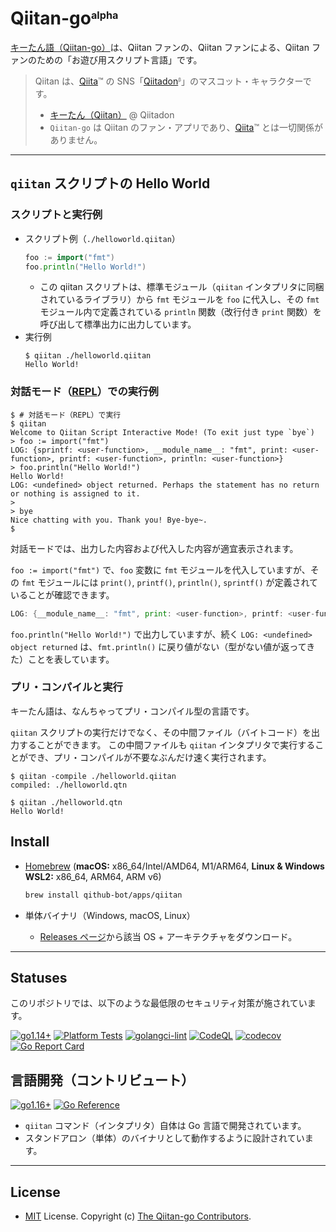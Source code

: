 <!-- markdownlint-disable MD041 -->
# Qiitan-go<sub><sup><sup>alpha</sup></sup></sub>

[キーたん語（Qiitan-go）](https://github.com/Qithub-BOT/Qiitan-go)は、Qiitan ファンの、Qiitan ファンによる、Qiitan ファンのための「お遊び用スクリプト言語」です。

> Qiitan は、[Qiita](https://qiita.com/)™️ の SNS「[Qiitadon](https://qiitadon.com/)<sub><sup><sup>β</sup></sup></sub>」のマスコット・キャラクターです。
>
> - [キーたん（Qiitan）](https://github.com/increments/mastodon/blob/qiitadon/app/javascript/images/qiitadon-getting-started.png) @ Qiitadon
> - `Qiitan-go` は Qiitan のファン・アプリであり、[Qiita](https://qiita.com/)™️ とは一切関係がありません。

---

## `qiitan` スクリプトの Hello World

### スクリプトと実行例

- スクリプト例（`./helloworld.qiitan`）
    ```go
    foo := import("fmt")
    foo.println("Hello World!")
    ```
    - この qiitan スクリプトは、標準モジュール（`qiitan` インタプリタに同梱されているライブラリ）から `fmt` モジュールを `foo` に代入し、その `fmt` モジュール内で定義されている `println` 関数（改行付き `print` 関数）を呼び出して標準出力に出力しています。
- 実行例
    ```shellsession
    $ qiitan ./helloworld.qiitan
    Hello World!
    ```

### 対話モード（[REPL](https://ja.wikipedia.org/wiki/REPL)）での実行例

```shellsession
$ # 対話モード（REPL）で実行
$ qiitan
Welcome to Qiitan Script Interactive Mode! (To exit just type `bye`)
> foo := import("fmt")
LOG: {sprintf: <user-function>, __module_name__: "fmt", print: <user-function>, printf: <user-function>, println: <user-function>}
> foo.println("Hello World!")
Hello World!
LOG: <undefined> object returned. Perhaps the statement has no return or nothing is assigned to it.
>
> bye
Nice chatting with you. Thank you! Bye-bye~.
$
```

対話モードでは、出力した内容および代入した内容が適宜表示されます。

`foo := import("fmt")` で、`foo` 変数に `fmt` モジュールを代入していますが、その `fmt` モジュールには `print()`, `printf()`, `println()`, `sprintf()` が定義されていることが確認できます。

```go
LOG: {__module_name__: "fmt", print: <user-function>, printf: <user-function>, println: <user-function>, sprintf: <user-function>}
```

`foo.println("Hello World!")` で出力していますが、続く `LOG: <undefined> object returned` は、`fmt.println()` に戻り値がない（型がない値が返ってきた）ことを表しています。

### プリ・コンパイルと実行

キーたん語は、なんちゃってプリ・コンパイル型の言語です。

`qiitan` スクリプトの実行だけでなく、その中間ファイル（バイトコード）を出力することができます。
この中間ファイルも `qiitan` インタプリタで実行することができ、プリ・コンパイルが不要なぶんだけ速く実行されます。

```shellsession
$ qiitan -compile ./helloworld.qiitan
compiled: ./helloworld.qtn

$ qiitan ./helloworld.qtn
Hello World!
```

## Install

- [Homebrew](https://brew.sh/index_ja) (**macOS:** x86_64/Intel/AMD64, M1/ARM64, **Linux & Windows WSL2:** x86_64, ARM64, ARM v6)

    ```bash
    brew install qithub-bot/apps/qiitan
    ```
- 単体バイナリ（Windows, macOS, Linux）
    - [Releases ページ](https://github.com/Qithub-BOT/Qiitan-go/releases/latest)から該当 OS + アーキテクチャをダウンロード。

---

## Statuses

このリポジトリでは、以下のような最低限のセキュリティ対策が施されています。

[![go1.14+](https://github.com/Qithub-BOT/Qiitan-go/actions/workflows/go-versions.yml/badge.svg)](https://github.com/Qithub-BOT/Qiitan-go/actions/workflows/go-versions.yml "Unit Tests on Go 1.16, 17 and latest")
[![Platform Tests](https://github.com/Qithub-BOT/Qiitan-go/actions/workflows/platform-test.yml/badge.svg)](https://github.com/Qithub-BOT/Qiitan-go/actions/workflows/platform-test.yml "Test on Win, macOS, Linux")
[![golangci-lint](https://github.com/Qithub-BOT/Qiitan-go/actions/workflows/golangci-lint.yml/badge.svg)](https://github.com/Qithub-BOT/Qiitan-go/actions/workflows/golangci-lint.yml "Static Analysis")
[![CodeQL](https://github.com/Qithub-BOT/Qiitan-go/actions/workflows/codeQL-analysis.yml/badge.svg)](https://github.com/Qithub-BOT/Qiitan-go/actions/workflows/codeQL-analysis.yml "Vulnerability Scan")
[![codecov](https://codecov.io/gh/Qithub-BOT/Qiitan-go/branch/main/graph/badge.svg?token=uW30s2bK8M)](https://codecov.io/gh/Qithub-BOT/Qiitan-go "Code Coverage")
[![Go Report Card](https://goreportcard.com/badge/github.com/Qithub-BOT/Qiitan-go)](https://goreportcard.com/report/github.com/Qithub-BOT/Qiitan-go "Code Quality")

## 言語開発（コントリビュート）

[![go1.16+](https://img.shields.io/badge/Go-1.16+-blue?logo=go)](https://github.com/Qithub-BOT/Qiitan-go/actions/workflows/go-versions.yml "Supported versions")
[![Go Reference](https://pkg.go.dev/badge/github.com/Qithub-BOT/Qiitan-go.svg)](https://pkg.go.dev/github.com/Qithub-BOT/Qiitan-go)

- `qiitan` コマンド（インタプリタ）自体は Go 言語で開発されています。
- スタンドアロン（単体）のバイナリとして動作するように設計されています。

<!--
- キーたん語（`qiitan` 語）は [Tengo 言語](https://github.com/d5/tengo)を独自のモジュールで拡張したものです。
- `qiitan` スクリプトは `tengo` スクリプトの上位互換です。Tengo 言語で書かれた `tengo` スクリプトは `qiitan` インタープリタで実行できますが、`qiitan` スクリプトは Tengo のインタープリタでは実行できません。
-->

---

## License

- [MIT](https://github.com/Qithub-BOT/Qiitan-go/LICENSE) License. Copyright (c) [The Qiitan-go Contributors](https://github.com/Qithub-BOT/Qiitan-go/graphs/contributors).
